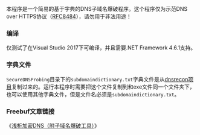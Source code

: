 本程序是一个简易的基于字典的DNS子域名爆破程序。这个程序仅为示范DNS over HTTPS协议（[RFC8484](https://tools.ietf.org/html/rfc8484)），请勿用于非法用途！

### 编译
仅测试了在Visual Studio 2017下可编译，并且需要.NET Framework 4.6.1支持。

### 字典文件
`SecureDNSProbing`目录下的`subdomaindictionary.txt`字典文件是从[dnsrecon项目](https://github.com/darkoperator/dnsrecon/blob/master/subdomains-top1mil-5000.txt)复制过来的。运行本程序时需要把这个文件复制到和exe文件同一个文件夹下，也可以使用其他字典文件，但是文件名必须是`subdomaindictionary.txt`。

### Freebuf文章链接
《[浅析加密DNS（附子域名爆破工具）](https://www.freebuf.com/articles/168659.html)》
